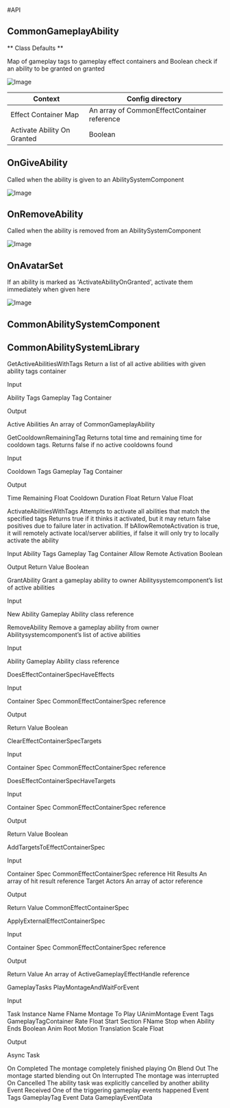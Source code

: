 #API


## CommonGameplayAbility

** Class Defaults **

Map of gameplay tags to gameplay effect containers and Boolean check if an ability to be granted on granted

![Image](commongameplayabilityclassdefault.png)

Context                       | Config directory
----------------------------- | ------------------
Effect Container Map | An array of CommonEffectContainer reference
Activate Ability On Granted | Boolean


## OnGiveAbility
Called when the ability is given to an AbilitySystemComponent

![Image](ongiveability.png)

## OnRemoveAbility
Called when the ability is removed from an AbilitySystemComponent 

![Image](onremoveability.png)



## OnAvatarSet
If an ability is marked as 'ActivateAbilityOnGranted', activate them immediately when given here

![Image](onavatarset.png)

## CommonAbilitySystemComponent

## CommonAbilitySystemLibrary

GetActiveAbilitiesWithTags
Return a list of all active abilities with given ability tags container


Input

Ability Tags
Gameplay Tag Container


Output

Active Abilities
An array of CommonGameplayAbility 


GetCooldownRemainingTag
Returns total time and remaining time for cooldown tags. Returns false if no active cooldowns found

Input

Cooldown Tags
Gameplay Tag Container


Output

Time Remaining
Float
Cooldown Duration
Float
Return Value
Float


ActivateAbilitiesWithTags
Attempts to activate all abilities that match the specified tags
Returns true if it thinks it activated, but it may return false positives due to failure later in activation.
If bAllowRemoteActivation is true, it will remotely activate local/server abilities, if false it will only try to locally activate the ability




Input
Ability Tags
Gameplay Tag Container
Allow Remote Activation
Boolean


Output
Return Value
Boolean


GrantAbility
Grant a gameplay ability to owner Abilitysystemcomponent’s list of active abilities

Input

New Ability
Gameplay Ability class reference

RemoveAbility
Remove a gameplay ability from owner Abilitysystemcomponent’s list of active abilities

Input

Ability
Gameplay Ability class reference


DoesEffectContainerSpecHaveEffects

Input

Container Spec
CommonEffectContainerSpec reference

Output

Return Value
Boolean






ClearEffectContainerSpecTargets

Input

Container Spec
CommonEffectContainerSpec reference


DoesEffectContainerSpecHaveTargets

Input

Container Spec
CommonEffectContainerSpec reference

Output

Return Value
Boolean










AddTargetsToEffectContainerSpec

Input

Container Spec
CommonEffectContainerSpec reference
Hit Results
An array of hit result reference
Target Actors
An array of actor reference

Output

Return Value
CommonEffectContainerSpec 


ApplyExternalEffectContainerSpec

Input

Container Spec
CommonEffectContainerSpec reference

Output

Return Value
An array of ActiveGameplayEffectHandle reference




GameplayTasks
PlayMontageAndWaitForEvent

Input

Task Instance Name
FName
Montage To Play
UAnimMontage
Event Tags
GameplayTagContainer
Rate
Float
Start Section
FName
Stop when Ability Ends
Boolean
Anim Root Motion Translation Scale
Float








Output

Async Task


On Completed
 The montage completely finished playing 
On Blend Out
 The montage started blending out 
On Interrupted
The montage was interrupted 
On Cancelled
 The ability task was explicitly cancelled by another ability 
Event Received
 One of the triggering gameplay events happened 
Event Tags
GameplayTag
Event Data
GameplayEventData


